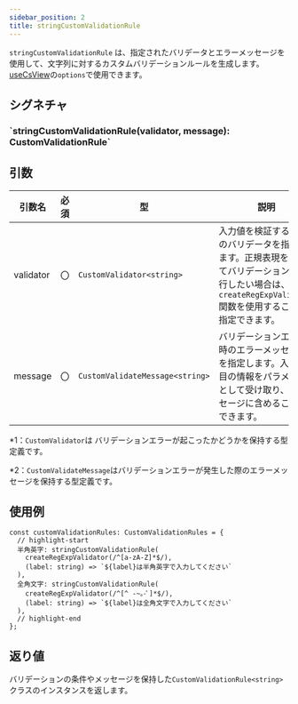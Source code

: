 ```yaml
---
sidebar_position: 2
title: stringCustomValidationRule
---
```


`stringCustomValidationRule` は、指定されたバリデータとエラーメッセージを使用して、文字列に対するカスタムバリデーションルールを生成します。[useCsView](../screen-define/useCsView.md)の`options`で使用できます。

## シグネチャ

<h3>`stringCustomValidationRule(validator, message): CustomValidationRule<string>`</h3>

## 引数

| 引数名    | 必須 | 型                              | 説明                                                                                                                                                      |
| --------- | ---- | ------------------------------- | --------------------------------------------------------------------------------------------------------------------------------------------------------- |
| validator | 〇   | `CustomValidator<string>`       | 入力値を検証するためのバリデータを指定します。正規表現を用いてバリデーションを実行したい場合は、`createRegExpValidator`関数を使用することで指定できます。 |
| message   | 〇   | `CustomValidateMessage<string>` | バリデーションエラー時のエラーメッセージを指定します。入力項目の情報をパラメータとして受け取り、メッセージに含めることができます。                        |

\*1：`CustomValidator`は バリデーションエラーが起こったかどうかを保持する型定義です。

\*2：`CustomValidateMessage`はバリデーションエラーが発生した際のエラーメッセージを保持する型定義です。

## 使用例

```tsx
const customValidationRules: CustomValidationRules = {
  // highlight-start
  半角英字: stringCustomValidationRule(
    createRegExpValidator(/^[a-zA-Z]*$/),
    (label: string) => `${label}は半角英字で入力してください`
  ),
  全角文字: stringCustomValidationRule(
    createRegExpValidator(/^[^ -~｡-ﾟ]*$/),
    (label: string) => `${label}は全角文字で入力してください`
  ),
  // highlight-end
};
```

## 返り値

バリデーションの条件やメッセージを保持した`CustomValidationRule<string>` クラスのインスタンスを返します。
